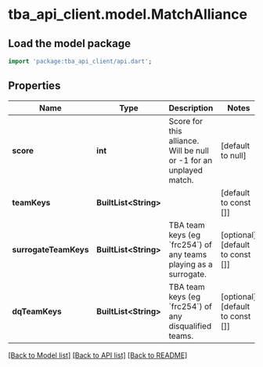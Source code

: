 # tba_api_client.model.MatchAlliance

## Load the model package
```dart
import 'package:tba_api_client/api.dart';
```

## Properties
Name | Type | Description | Notes
------------ | ------------- | ------------- | -------------
**score** | **int** | Score for this alliance. Will be null or -1 for an unplayed match. | [default to null]
**teamKeys** | **BuiltList&lt;String&gt;** |  | [default to const []]
**surrogateTeamKeys** | **BuiltList&lt;String&gt;** | TBA team keys (eg &#x60;frc254&#x60;) of any teams playing as a surrogate. | [optional] [default to const []]
**dqTeamKeys** | **BuiltList&lt;String&gt;** | TBA team keys (eg &#x60;frc254&#x60;) of any disqualified teams. | [optional] [default to const []]

[[Back to Model list]](../README.md#documentation-for-models) [[Back to API list]](../README.md#documentation-for-api-endpoints) [[Back to README]](../README.md)


